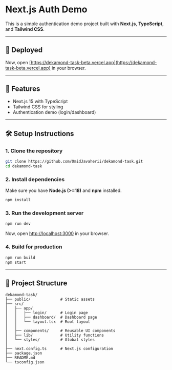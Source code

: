 # Next.js Auth Demo

This is a simple authentication demo project built with **Next.js**, **TypeScript**, and **Tailwind CSS**.

---

## 🚀 Deployed

Now, open [https://dekamond-task-beta.vercel.app](https://dekamond-task-beta.vercel.app) in your browser.

---

## 🚀 Features

- Next.js 15 with TypeScript
- Tailwind CSS for styling
- Authentication demo (login/dashboard)

---

## 🛠️ Setup Instructions

### 1. Clone the repository

```bash
git clone https://github.com/OmidJavaherii/dekamond-task.git
cd dekamond-task
```

### 2. Install dependencies

Make sure you have **Node.js (>=18)** and **npm** installed.

```bash
npm install
```

### 3. Run the development server

```bash
npm run dev
```

Now, open [http://localhost:3000](http://localhost:3000) in your browser.

### 4. Build for production

```bash
npm run build
npm start
```

---

## 📂 Project Structure

```
dekamond-task/
├── public/             # Static assets
├── src/
│   ├── app/
│   │   ├── login/      # Login page
│   │   ├── dashboard/  # Dashboard page
│   │   └── layout.tsx  # Root layout
│   │
│   ├── components/     # Reusable UI components
│   ├── lib/            # Utility functions
│   └── styles/         # Global styles
│
├── next.config.ts      # Next.js configuration
├── package.json
├── README.md
└── tsconfig.json

```
